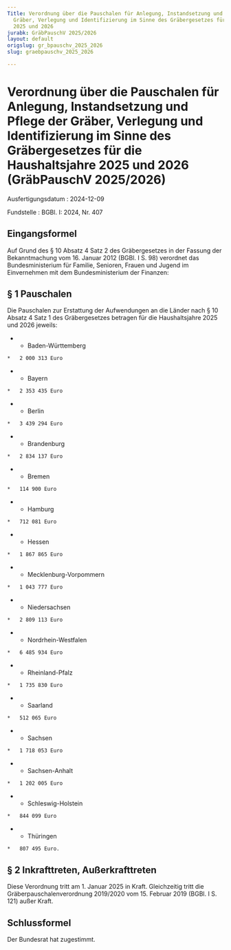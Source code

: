 ```yaml
---
Title: Verordnung über die Pauschalen für Anlegung, Instandsetzung und Pflege der
  Gräber, Verlegung und Identifizierung im Sinne des Gräbergesetzes für die Haushaltsjahre
  2025 und 2026
jurabk: GräbPauschV 2025/2026
layout: default
origslug: gr_bpauschv_2025_2026
slug: graebpauschv_2025_2026

---
```


# Verordnung über die Pauschalen für Anlegung, Instandsetzung und Pflege der Gräber, Verlegung und Identifizierung im Sinne des Gräbergesetzes für die Haushaltsjahre 2025 und 2026 (GräbPauschV 2025/2026)

Ausfertigungsdatum
:   2024-12-09

Fundstelle
:   BGBl. I: 2024, Nr. 407


## Eingangsformel

Auf Grund des § 10 Absatz 4 Satz 2 des Gräbergesetzes in der Fassung der Bekanntmachung vom 16. Januar 2012 (BGBl. I S. 98) verordnet das Bundesministerium für Familie, Senioren, Frauen und Jugend im Einvernehmen mit dem Bundesministerium der Finanzen:


## § 1 Pauschalen

Die Pauschalen zur Erstattung der Aufwendungen an die Länder nach § 10 Absatz 4 Satz 1 des Gräbergesetzes betragen für die Haushaltsjahre 2025 und 2026 jeweils:


*    *   Baden-Württemberg

    *   2 000 313 Euro


*    *   Bayern

    *   2 353 435 Euro


*    *   Berlin

    *   3 439 294 Euro


*    *   Brandenburg

    *   2 834 137 Euro


*    *   Bremen

    *   114 900 Euro


*    *   Hamburg

    *   712 081 Euro


*    *   Hessen

    *   1 867 865 Euro


*    *   Mecklenburg-Vorpommern

    *   1 043 777 Euro


*    *   Niedersachsen

    *   2 809 113 Euro


*    *   Nordrhein-Westfalen

    *   6 485 934 Euro


*    *   Rheinland-Pfalz

    *   1 735 830 Euro


*    *   Saarland

    *   512 065 Euro


*    *   Sachsen

    *   1 718 053 Euro


*    *   Sachsen-Anhalt

    *   1 202 005 Euro


*    *   Schleswig-Holstein

    *   844 099 Euro


*    *   Thüringen

    *   807 495 Euro.






## § 2 Inkrafttreten, Außerkrafttreten

Diese Verordnung tritt am 1. Januar 2025 in Kraft. Gleichzeitig tritt die Gräberpauschalenverordnung 2019/2020 vom 15. Februar 2019 (BGBl. I S. 121) außer Kraft.


## Schlussformel

Der Bundesrat hat zugestimmt.

